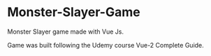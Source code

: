 # Monster-Slayer-Game
Monster Slayer game made with Vue Js.

Game was built following the Udemy course Vue-2 Complete Guide.


